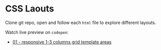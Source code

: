 # CSS Laouts

Clone git repo, open and follow each `html` file to explore different layouts.

Watch live preview on `codepen`:
 - [01 - responsive 1-3 columns grid template areas ](https://codepen.io/besnik-the-sasster/pen/ZEvXpBo)
